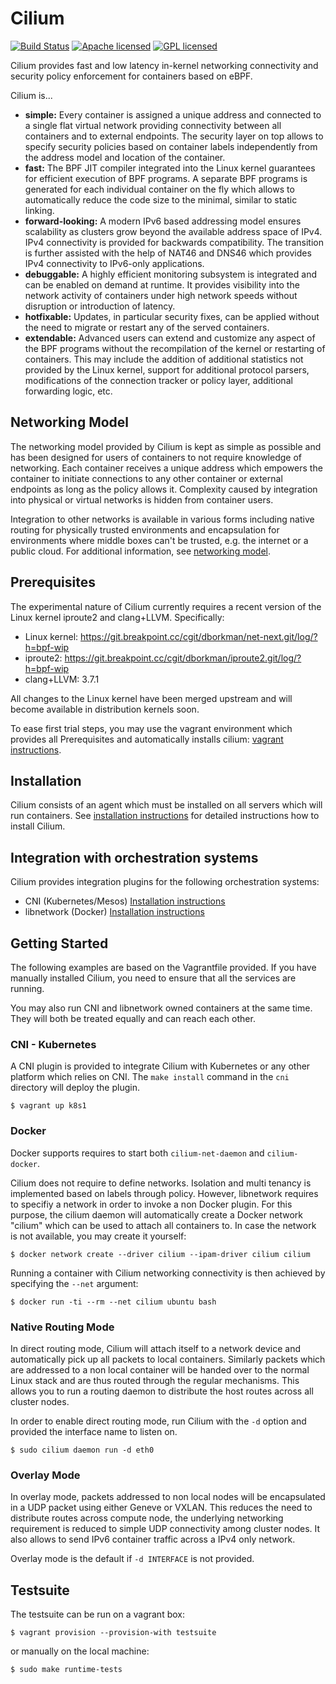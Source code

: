 # Cilium

[![Build Status](https://travis-ci.com/noironetworks/cilium-net.svg?token=m4sEpxc6NCMcs2UVyQTA&branch=master)](https://travis-ci.com/noironetworks/cilium-net)
[![Apache licensed](https://img.shields.io/badge/license-Apache-blue.svg)](https://github.com/noironetworks/cilium-net/blob/master/LICENSE)
[![GPL licensed](https://img.shields.io/badge/license-GPL-blue.svg)](https://github.com/noironetworks/cilium-net/blob/master/bpf/COPYING)

Cilium provides fast and low latency in-kernel networking connectivity and
security policy enforcement for containers based on eBPF.

Cilium is...
 * **simple:**
   Every container is assigned a unique address and connected to a single flat
   virtual network providing connectivity between all containers and to external
   endpoints. The security layer on top allows to specify security policies
   based on container labels independently from the address model and location
   of the container.
 * **fast:**
   The BPF JIT compiler integrated into the Linux kernel guarantees for
   efficient execution of BPF programs. A separate BPF programs is generated for
   each individual container on the fly which allows to automatically reduce the
   code size to the minimal, similar to static linking.
 * **forward-looking:**
   A modern IPv6 based addressing model ensures scalability as clusters grow
   beyond the available address space of IPv4. IPv4 connectivity is provided
   for backwards compatibility. The transition is further assisted with the help
   of NAT46 and DNS46 which provides IPv4 connectivity to IPv6-only
   applications.
 * **debuggable:**
   A highly efficient monitoring subsystem is integrated and can be enabled on
   demand at runtime. It provides visibility into the network activity of
   containers under high network speeds without disruption or introduction of
   latency.
 * **hotfixable:**
   Updates, in particular security fixes, can be applied without the need to
   migrate or restart any of the served containers.
 * **extendable:**
   Advanced users can extend and customize any aspect of the BPF programs
   without the recompilation of the kernel or restarting of containers. This
   may include the addition of additional statistics not provided by the Linux
   kernel, support for additional protocol parsers, modifications of the
   connection tracker or policy layer, additional forwarding logic, etc.

## Networking Model

The networking model provided by Cilium is kept as simple as possible and has
been designed for users of containers to not require knowledge of networking.
Each container receives a unique address which empowers the container to
initiate connections to any other container or external endpoints as long as the
policy allows it. Complexity caused by integration into physical or virtual
networks is hidden from container users.

Integration to other networks is available in various forms including native
routing for physically trusted environments and encapsulation for environments
where middle boxes can't be trusted, e.g. the internet or a public cloud. For
additional information, see [networking model](doc/model.md).

## Prerequisites

The experimental nature of Cilium currently requires a recent version of the
Linux kernel iproute2 and clang+LLVM. Specifically:
  * Linux kernel: https://git.breakpoint.cc/cgit/dborkman/net-next.git/log/?h=bpf-wip
  * iproute2: https://git.breakpoint.cc/cgit/dborkman/iproute2.git/log/?h=bpf-wip
  * clang+LLVM: 3.7.1

All changes to the Linux kernel have been merged upstream and will become
available in distribution kernels soon.

To ease first trial steps, you may use the vagrant environment which provides
all Prerequisites and automatically installs cilium:
[vagrant instructions](doc/vagrant.md).

## Installation

Cilium consists of an agent which must be installed on all servers which
will run containers. See [installation instructions](doc/installation.md) for
detailed instructions how to install Cilium.

## Integration with orchestration systems

Cilium provides integration plugins for the following orchestration systems:
  * CNI (Kubernetes/Mesos) [Installation instructions](doc/k8s.md)
  * libnetwork (Docker) [Installation instructions](doc/docker.md)

## Getting Started

The following examples are based on the Vagrantfile provided. If you have
manually installed Cilium, you need to ensure that all the services are
running.

You may also run CNI and libnetwork owned containers at the same time.
They will both be treated equally and can reach each other.

### CNI - Kubernetes

A CNI plugin is provided to integrate Cilium with Kubernetes or any other
platform which relies on CNI. The `make install` command in the `cni`
directory will deploy the plugin.

```
$ vagrant up k8s1
```

### Docker

Docker supports requires to start both `cilium-net-daemon` and
`cilium-docker`.

Cilium does not require to define networks. Isolation and multi tenancy is
implemented based on labels through policy. However, libnetwork requires
to specifiy a network in order to invoke a non Docker plugin. For this
purpose, the cilium daemon will automatically create a Docker network
"cilium" which can be used to attach all containers to. In case the network
is not available, you may create it yourself:

```
$ docker network create --driver cilium --ipam-driver cilium cilium
```

Running a container with Cilium networking connectivity is then achieved
by specifying the `--net` argument:

```
$ docker run -ti --rm --net cilium ubuntu bash
```

### Native Routing Mode

In direct routing mode, Cilium will attach itself to a network device
and automatically pick up all packets to local containers. Similarly
packets which are addressed to a non local container will be handed
over to the normal Linux stack and are thus routed through the regular
mechanisms. This allows you to run a routing daemon to distribute the
host routes across all cluster nodes.

In order to enable direct routing mode, run Cilium with the `-d` option
and provided the interface name to listen on.

```
$ sudo cilium daemon run -d eth0
```

### Overlay Mode

In overlay mode, packets addressed to non local nodes will be encapsulated
in a UDP packet using either Geneve or VXLAN. This reduces the need to
distribute routes across compute node, the underlying networking requirement
is reduced to simple UDP connectivity among cluster nodes. It also allows
to send IPv6 container traffic across a IPv4 only network.

Overlay mode is the default if `-d INTERFACE` is not provided.

## Testsuite

The testsuite can be run on a vagrant box:

   ```
   $ vagrant provision --provision-with testsuite
   ```

or manually on the local machine:

   ```
   $ sudo make runtime-tests
   ```
